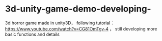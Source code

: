 # 3d-unity-game-demo-developing-
3d horror game made in unity3D， following tutorial： https://www.youtube.com/watch?v=CG81OmTgv-4 ， still developing more basic functions and details
